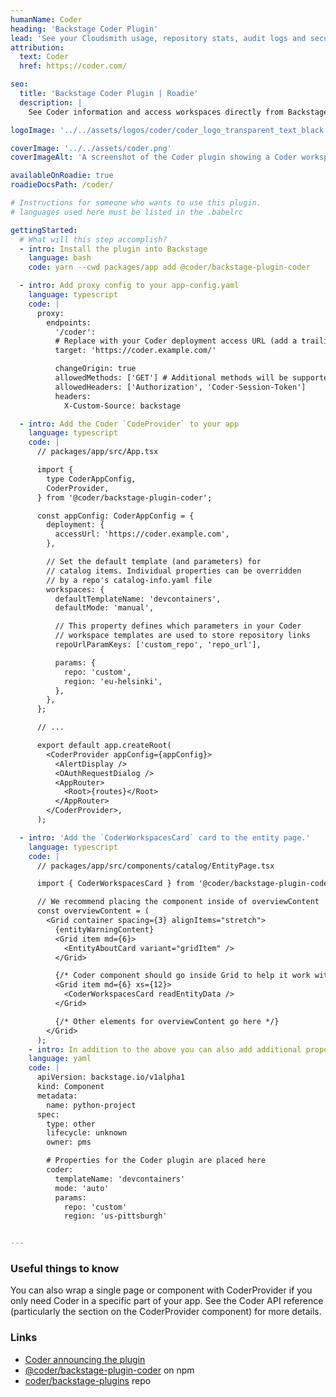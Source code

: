 ```yaml
---
humanName: Coder
heading: 'Backstage Coder Plugin'
lead: 'See your Cloudsmith usage, repository stats, audit logs and security scanning'
attribution:
  text: Coder
  href: https://coder.com/ 

seo:
  title: 'Backstage Coder Plugin | Roadie'
  description: |
    See Coder information and access workspaces directly from Backstage.

logoImage: '../../assets/logos/coder/coder_logo_transparent_text_black.webp'

coverImage: '../../assets/coder.png'
coverImageAlt: 'A screenshot of the Coder plugin showing a Coder workspace with clickable links.'

availableOnRoadie: true
roadieDocsPath: /coder/

# Instructions for someone who wants to use this plugin.
# languages used here must be listed in the .babelrc

gettingStarted:
  # What will this step accomplish?
  - intro: Install the plugin into Backstage
    language: bash
    code: yarn --cwd packages/app add @coder/backstage-plugin-coder

  - intro: Add proxy config to your app-config.yaml
    language: typescript
    code: |
      proxy:
        endpoints:
          '/coder':
          # Replace with your Coder deployment access URL (add a trailing slash)
          target: 'https://coder.example.com/'

          changeOrigin: true
          allowedMethods: ['GET'] # Additional methods will be supported soon!
          allowedHeaders: ['Authorization', 'Coder-Session-Token']
          headers:
            X-Custom-Source: backstage

  - intro: Add the Coder `CodeProvider` to your app
    language: typescript
    code: |
      // packages/app/src/App.tsx

      import {
        type CoderAppConfig,
        CoderProvider,
      } from '@coder/backstage-plugin-coder';

      const appConfig: CoderAppConfig = {
        deployment: {
          accessUrl: 'https://coder.example.com',
        },

        // Set the default template (and parameters) for
        // catalog items. Individual properties can be overridden
        // by a repo's catalog-info.yaml file
        workspaces: {
          defaultTemplateName: 'devcontainers',
          defaultMode: 'manual',

          // This property defines which parameters in your Coder
          // workspace templates are used to store repository links
          repoUrlParamKeys: ['custom_repo', 'repo_url'],

          params: {
            repo: 'custom',
            region: 'eu-helsinki',
          },
        },
      };

      // ...

      export default app.createRoot(
        <CoderProvider appConfig={appConfig}>
          <AlertDisplay />
          <OAuthRequestDialog />
          <AppRouter>
            <Root>{routes}</Root>
          </AppRouter>
        </CoderProvider>,
      );

  - intro: 'Add the `CoderWorkspacesCard` card to the entity page.'
    language: typescript
    code: |
      // packages/app/src/components/catalog/EntityPage.tsx

      import { CoderWorkspacesCard } from '@coder/backstage-plugin-coder';

      // We recommend placing the component inside of overviewContent
      const overviewContent = (
        <Grid container spacing={3} alignItems="stretch">
          {entityWarningContent}
          <Grid item md={6}>
            <EntityAboutCard variant="gridItem" />
          </Grid>

          {/* Coder component should go inside Grid to help it work with MUI layouts */}
          <Grid item md={6} xs={12}>
            <CoderWorkspacesCard readEntityData />
          </Grid>

          {/* Other elements for overviewContent go here */}
        </Grid>
      );
    - intro: In addition to the above you can also add additional properties to each `catalog-info.yaml` file for a given repo
    language: yaml
    code: |
      apiVersion: backstage.io/v1alpha1
      kind: Component
      metadata:
        name: python-project
      spec:
        type: other
        lifecycle: unknown
        owner: pms

        # Properties for the Coder plugin are placed here
        coder:
          templateName: 'devcontainers'
          mode: 'auto'
          params:
            repo: 'custom'
            region: 'us-pittsburgh'


---
```


### Useful things to know

You can also wrap a single page or component with CoderProvider if you only need Coder in a specific part of your app. See the Coder API reference (particularly the section on the CoderProvider component) for more details.

### Links

- [Coder announcing the plugin](https://coder.com/blog/coder-backstage-plugin)
- [@coder/backstage-plugin-coder](https://www.npmjs.com/package/@coder/backstage-plugin-coder) on npm
- [coder/backstage-plugins](https://github.com/coder/backstage-plugins) repo
